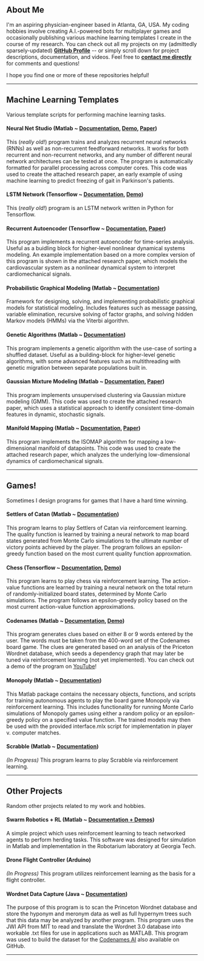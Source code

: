 ## About Me

I'm an aspiring physician-engineer based in Atlanta, GA, USA. My coding hobbies involve creating A.I.-powered bots for multiplayer games and occasionally publishing various machine learning templates I create in the course of my research. You can check out all my projects on my (admittedly sparsely-updated) **[GitHub Profile](https://github.com/jonzia)** -- or simply scroll down for project descriptions, documentation, and videos. Feel free to **[contact me directly](https://www.jonzia.me)** for comments and questions!

I hope you find one or more of these repositories helpful!

---
## Machine Learning Templates
Various template scripts for performing machine learning tasks.

#### Neural Net Studio (Matlab ~ **[Documentation](https://jonzia.github.io/NeuralNetStudio/)**, **[Demo](https://www.youtube.com/watch?v=WBxCHDFzexQ)**, **[Paper](https://www.researchgate.net/publication/309339519_Utilizing_Neural_Networks_to_Predict_Freezing_of_Gait_in_Parkinson's_Patients)**)
This (*really old!*) program trains and analyzes recurrent neural networks (RNNs) as well as non-recurrent feedforward networks. It works for both recurrent and non-recurrent networks, and any number of different neural network architectures can be tested at once. The program is automatically formatted for parallel processing across computer cores. This code was used to create the attached research paper, an early example of using machine learning to predict freezing of gait in Parkinson's patients.

#### LSTM Network (Tensorflow ~ **[Documentation](https://jonzia.github.io/LSTM_Network/)**, **[Demo](https://youtu.be/DSzegLte0Iw)**)
This (*really old!*) program is an LSTM network written in Python for Tensorflow.

#### Recurrent Autoencoder (Tensorflow ~ **[Documentation](https://jonzia.github.io/Recurrent_Autoencoder/)**, **[Paper](https://www.researchgate.net/publication/339979069_Modeling_Consistent_Dynamics_of_Cardiogenic_Vibrations_in_Low-Dimensional_Subspace)**)
This program implements a recurrent autoencoder for time-series analysis. Useful as a buidling block for higher-level nonlinear dynamical systems modeling. An example implementation based on a more complex version of this program is shown in the attached research paper, which models the cardiovascular system as a nonlinear dynamical system to interpret cardiomechanical signals.

#### Probabilistic Graphical Modeling (Matlab ~ **[Documentation](https://jonzia.github.io/ProbabilisticGraphs/)**)
Framework for designing, solving, and implementing probabilistic graphical models for statistical modeling. Includes features such as message passing, variable elimination, recursive solving of factor graphs, and solving hidden Markov models (HMMs) via the Viterbi algorithm.

#### Genetic Algorithms (Matlab ~ **[Documentation](https://jonzia.github.io/GeneticAlgorithms/)**)
This program implements a genetic algorithm with the use-case of sorting a shuffled dataset. Useful as a building-block for higher-level genetic algorithms, with some advanced features such as multithreading with genetic migration between separate populations built in.

#### Gaussian Mixture Modeling (Matlab ~ **[Documentation](https://jonzia.github.io/GaussianMixture/)**, **[Paper](https://www.researchgate.net/publication/335795238_Automated_Identification_of_Persistent_Time-Domain_Features_in_Seismocardiogram_Signals)**)
This program implements unsupervised clustering via Gaussian mixture modeling (GMM). This code was used to create the attached research paper, which uses a statistical approach to identify consistent time-domain features in dynamic, stochastic signals.

#### Manifold Mapping (Matlab ~ **[Documentation](https://jonzia.github.io/Manifold/)**, **[Paper](https://www.researchgate.net/publication/343446322_Harnessing_the_Manifold_Structure_of_Cardiomechanical_Signals_for_Physiological_Monitoring_during_Hemorrhage)**)
This program implements the ISOMAP algorithm for mapping a low-dimensional manifold of datapoints. This code was used to create the attached research paper, which analyzes the underlying low-dimensional dynamics of cardiomechanical signals.

---
## Games!
Sometimes I design programs for games that I have a hard time winning.

#### Settlers of Catan (Matlab ~ **[Documentation](https://jonzia.github.io/Catan/)**)
This program learns to play Settlers of Catan via reinforcement learning. The quality function is learned by training a neural network to map board states generated from Monte Carlo simulations to the ultimate number of victory points achieved by the player. The program follows an epsilon-greedy function based on the most current quality function approxmation.

#### Chess (Tensorflow ~ **[Documentation](https://jonzia.github.io/Chess/)**, **[Demo](https://youtu.be/PgVgvZ9_X8c)**)
This program learns to play chess via reinforcement learning. The action-value functions are learned by training a neural network on the total return of randomly-initialized board states, determined by Monte Carlo simulations. The program follows an epsilon-greedy policy based on the most current action-value function approximations.

#### Codenames (Matlab ~ **[Documentation](https://jonzia.github.io/Codenames/)**, **[Demo](https://youtu.be/yX2YkhvAtM4)**)
This program generates clues based on either 8 or 9 words entered by the user. The words must be taken from the 400-word set of the Codenames board game. The clues are generated based on an analysis of the Priceton Wordnet database, which seeds a dependency graph that may later be tuned via reinforcement learning (not yet implemented). You can check out a demo of the program on [YouTube](https://youtu.be/yX2YkhvAtM4)!

#### Monopoly (Matlab ~ **[Documentation](https://jonzia.github.io/Monopoly)**)
This Matlab package contains the necessary objects, functions, and scripts for training autonomous agents to play the board game Monopoly via reinforcement learning. This includes functionality for running Monte Carlo simulations of Monopoly games using either a random policy or an epsilon-greedy policy on a specified value function. The trained models may then be used with the provided interface.mlx script for implementation in player v. computer matches.

#### Scrabble (Matlab ~ **[Documentation](https://github.com/jonzia/Scrabble)**)
_(In Progress)_ This program learns to play Scrabble via reinforcement learning.

---
## Other Projects
Random other projects related to my work and hobbies.

#### Swarm Robotics + RL (Matlab ~ **[Documentation + Demos](https://jonzia.github.io/Robotarium/)**)
A simple project which uses reinforcement learning to teach networked agents to perform herding tasks. This software was designed for simulation in Matlab and implementation in the Robotarium laboratory at Georgia Tech.


#### Drone Flight Controller (Arduino)
_(In Progress)_ This program utilizes reinforcement learning as the basis for a flight controller.


#### Wordnet Data Capture (Java ~ **[Documentation](https://jonzia.github.io/WordnetDataCapture/)**)
The purpose of this program is to scan the Princeton Wordnet database and store the hyponym and meronym data as well as full hypernym trees such that this data may be analyzed by another program. This program uses the JWI API from MIT to read and translate the Wordnet 3.0 database into workable .txt files for use in applications such as MATLAB. This program was used to build the dataset for the [Codenames AI](https://github.com/jonzia/Codenames) also available on GitHub.

---

